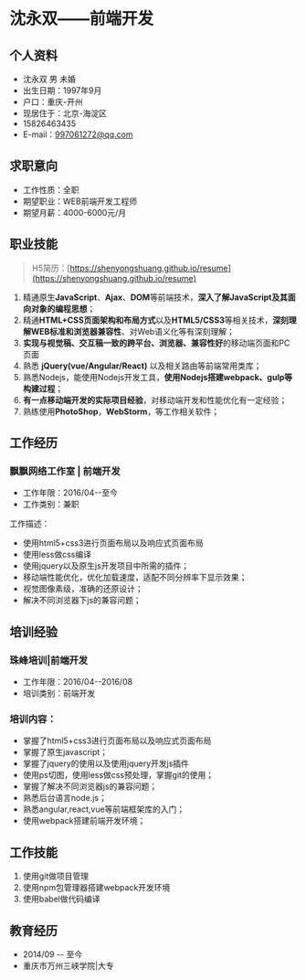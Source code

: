 # 沈永双——前端开发

## 个人资料
 - 沈永双 男 未婚
 - 出生日期：1997年9月
 - 户口：重庆-开州
 - 现居住于：北京-海淀区
 - 15826463435
 - E-mail：997061272@qq.com

## 求职意向
- 工作性质：全职
- 期望职业：WEB前端开发工程师
- 期望月薪：4000-6000元/月

## 职业技能

> H5简历：[https://shenyongshuang.github.io/resume](https://shenyongshuang.github.io/resume)

1. 精通原生**JavaScript**、**Ajax**、**DOM**等前端技术，**深入了解JavaScript及其面向对象的编程思想**；
1. 精通**HTML+CSS页面架构和布局方式**以及**HTML5/CSS3**等相关技术，**深刻理解WEB标准和浏览器兼容性**、对Web语义化等有深刻理解；
2. **实现与视觉稿、交互稿一致的跨平台、浏览器、兼容性好**的移动端页面和PC页面
1. 熟悉 **jQuery(vue/Angular/React)** 以及相关路由等前端常用类库；
1. 熟悉Nodejs，能使用Nodejs开发工具，**使用Nodejs搭建webpack、gulp等构建过程**；
1. **有一点移动端开发的实际项目经验**，对移动端开发和性能优化有一定经验；
1. 熟练使用**PhotoShop**，**WebStorm**，等工作相关软件；

## 工作经历

### 飘飘网络工作室 | 前端开发

- 工作年限：2016/04--至今
- 工作类别：兼职

工作描述：

- 使用html5+css3进行页面布局以及响应式页面布局
- 使用less做css编译
- 使用jquery以及原生js开发项目中所需的插件；
- 移动端性能优化，优化加载速度，适配不同分辨率下显示效果；
- 视觉图像素级，准确的还原设计；
- 解决不同浏览器下js的兼容问题；

## 培训经验

### 珠峰培训|前端开发

- 工作年限：2016/04--2016/08
- 培训类别：前端开发

### 培训内容：

- 掌握了html5+css3进行页面布局以及响应式页面布局
- 掌握了原生javascript；
- 掌握了jquery的使用以及使用jquery开发js插件
- 使用ps切图，使用less做css预处理，掌握git的使用；
- 掌握了解决不同浏览器js的兼容问题；
- 熟悉后台语言node.js；
- 熟悉angular,react,vue等前端框架库的入门；
- 使用webpack搭建前端开发环境；

## 工作技能
1. 使用git做项目管理
1. 使用npm包管理器搭建webpack开发环境
1. 使用babel做代码编译

## 教育经历
- 2014/09 -- 至今
- 重庆市万州三峡学院|大专